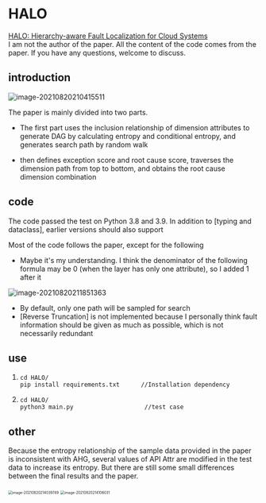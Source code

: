 # HALO

[HALO: Hierarchy-aware Fault Localization for Cloud Systems](https://dl.acm.org/doi/abs/10.1145/3447548.3467190)
<br>
I am not the author of the paper. All the content of the code comes from the paper. If you have any questions, welcome
to discuss.

## introduction

![image-20210820210415511](http://lbj.wiki/static/images/1f91ba52-01b7-11ec-9928-00163e30ead3.png)

The paper is mainly divided into two parts. 

* The first part uses the inclusion relationship of dimension attributes to generate DAG by calculating entropy and conditional entropy, and generates search path by random walk

* then defines exception score and root cause score, traverses the dimension path from top to bottom, and obtains the root cause dimension combination

## code

The code passed the test on Python 3.8 and 3.9. In addition to [typing and dataclass], earlier versions should also support
<br>

Most of the code follows the paper, except for the following

* Maybe it's my understanding. I think the denominator of the following formula may be 0 (when the layer has only one attribute), so I added 1 after it

![image-20210820211851363](http://lbj.wiki/static/images/fed2e018-01b9-11ec-9928-00163e30ead3.png)

* By default, only one path will be sampled for search
* [Reverse Truncation] is not implemented because I personally think fault information should be given as much as possible, which is not necessarily redundant

## use

1. ```shell
   cd HALO/
   pip install requirements.txt      //Installation dependency
   ```

2. ```shell
   cd HALO/
   python3 main.py					  //test case
   ```



 

## other

Because the entropy relationship of the sample data provided in the paper is inconsistent with AHG, several values of API Attr are modified in the test data to increase its entropy. But there are still some small differences between the final results and the paper.

<img src="http://lbj.wiki/static/images/3516b80a-01bc-11ec-9928-00163e30ead3.png" alt="image-20210820214039749" style="zoom:50%;" />

<img src="http://lbj.wiki/static/images/44be877e-01bc-11ec-9928-00163e30ead3.png" alt="image-20210820214106031" style="zoom:50%;" />

